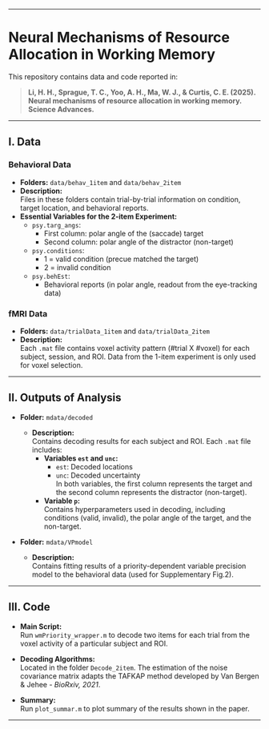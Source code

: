 
---

# Neural Mechanisms of Resource Allocation in Working Memory

This repository contains data and code reported in:

> **Li, H. H., Sprague, T. C., Yoo, A. H., Ma, W. J., & Curtis, C. E. (2025). Neural mechanisms of resource allocation in working memory. Science Advances.**

---

## I. Data

### Behavioral Data
- **Folders:** `data/behav_1item` and `data/behav_2item`
- **Description:**  
  Files in these folders contain trial-by-trial information on condition, target location, and behavioral reports.
- **Essential Variables for the 2-item Experiment:**
  - `psy.targ_angs`:  
    - First column: polar angle of the (saccade) target  
    - Second column: polar angle of the distractor (non-target)
  - `psy.conditions`:  
    - 1 = valid condition (precue matched the target)  
    - 2 = invalid condition
  - `psy.behEst`:  
    - Behavioral reports (in polar angle, readout from the eye-tracking data)

### fMRI Data
- **Folders:** `data/trialData_1item` and `data/trialData_2item`
- **Description:**  
  Each `.mat` file contains voxel activity pattern (#trial X #voxel) for each subject, session, and ROI. Data from the 1-item experiment is only used for voxel selection.

---

## II. Outputs of Analysis

- **Folder:** `mdata/decoded`
  - **Description:**  
    Contains decoding results for each subject and ROI. Each `.mat` file includes:
    - **Variables `est` and `unc`:**  
      - `est`: Decoded locations  
      - `unc`: Decoded uncertainty  
      In both variables, the first column represents the target and the second column represents the distractor (non-target).
    - **Variable `p`:**  
      Contains hyperparameters used in decoding, including conditions (valid, invalid), the polar angle of the target, and the non-target.
  
- **Folder:** `mdata/VPmodel`
  - **Description:**  
    Contains fitting results of a priority-dependent variable precision model to the behavioral data (used for Supplementary Fig.2).

---

## III. Code

- **Main Script:**  
  Run `wmPriority_wrapper.m` to decode two items for each trial from the voxel activity of a particular subject and ROI.
  
- **Decoding Algorithms:**  
  Located in the folder `Decode_2item`. The estimation of the noise covariance matrix adapts the TAFKAP method developed by Van Bergen & Jehee - *BioRxiv, 2021*.

- **Summary:**  
  Run `plot_summar.m` to plot summary of the results shown in the paper.

---
